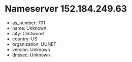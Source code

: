 # Nameserver 152.184.249.63

* as_number: 701
* name: Unknown
* city: Clintwood
* country: US
* organization: UUNET
* version: Unknown
* dnssec: Unknown
